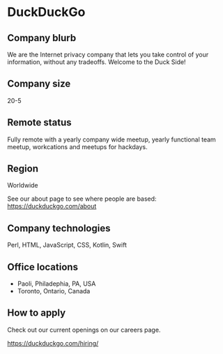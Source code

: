 # DuckDuckGo

## Company blurb

We are the Internet privacy company that lets you take control of your information, without any tradeoffs. Welcome to the Duck Side!

## Company size

20-5

## Remote status

Fully remote with a yearly company wide meetup, yearly functional team meetup, workcations and meetups for hackdays.


## Region

Worldwide

See our about page to see where people are based: https://duckduckgo.com/about


## Company technologies

Perl, HTML, JavaScript, CSS, Kotlin, Swift

## Office locations

* Paoli, Philadephia, PA, USA
* Toronto, Ontario, Canada

## How to apply

Check out our current openings on our careers page.

https://duckduckgo.com/hiring/

